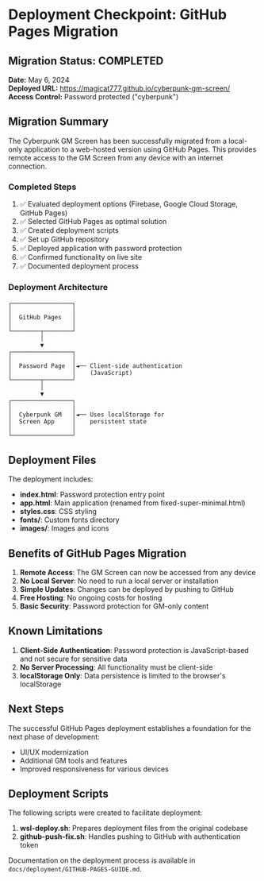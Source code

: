 # Deployment Checkpoint: GitHub Pages Migration

## Migration Status: COMPLETED

**Date:** May 6, 2024  
**Deployed URL:** https://magicat777.github.io/cyberpunk-gm-screen/  
**Access Control:** Password protected ("cyberpunk")

## Migration Summary

The Cyberpunk GM Screen has been successfully migrated from a local-only application to a web-hosted version using GitHub Pages. This provides remote access to the GM Screen from any device with an internet connection.

### Completed Steps

1. ✅ Evaluated deployment options (Firebase, Google Cloud Storage, GitHub Pages)
2. ✅ Selected GitHub Pages as optimal solution
3. ✅ Created deployment scripts
4. ✅ Set up GitHub repository
5. ✅ Deployed application with password protection
6. ✅ Confirmed functionality on live site
7. ✅ Documented deployment process

### Deployment Architecture

```
┌─────────────────┐
│                 │
│  GitHub Pages   │
│                 │
└────────┬────────┘
         │
         ▼
┌─────────────────┐
│                 │
│  Password Page  │◄── Client-side authentication
│                 │    (JavaScript)
└────────┬────────┘
         │
         ▼
┌─────────────────┐
│                 │
│  Cyberpunk GM   │◄── Uses localStorage for
│  Screen App     │    persistent state
│                 │
└─────────────────┘
```

## Deployment Files

The deployment includes:

- **index.html**: Password protection entry point
- **app.html**: Main application (renamed from fixed-super-minimal.html)
- **styles.css**: CSS styling
- **fonts/**: Custom fonts directory
- **images/**: Images and icons

## Benefits of GitHub Pages Migration

1. **Remote Access**: The GM Screen can now be accessed from any device
2. **No Local Server**: No need to run a local server or installation
3. **Simple Updates**: Changes can be deployed by pushing to GitHub
4. **Free Hosting**: No ongoing costs for hosting
5. **Basic Security**: Password protection for GM-only content

## Known Limitations

1. **Client-Side Authentication**: Password protection is JavaScript-based and not secure for sensitive data
2. **No Server Processing**: All functionality must be client-side
3. **localStorage Only**: Data persistence is limited to the browser's localStorage

## Next Steps

The successful GitHub Pages deployment establishes a foundation for the next phase of development:

- UI/UX modernization
- Additional GM tools and features
- Improved responsiveness for various devices

## Deployment Scripts

The following scripts were created to facilitate deployment:

1. **wsl-deploy.sh**: Prepares deployment files from the original codebase
2. **github-push-fix.sh**: Handles pushing to GitHub with authentication token

Documentation on the deployment process is available in `docs/deployment/GITHUB-PAGES-GUIDE.md`.